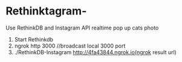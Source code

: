# Rethinktagram-
Use RethinkDB and Instagram API realtime pop up cats photo

1. Start Rethinkdb
2. ngrok http 3000   //broadcast local 3000 port 
3. ./RethinkDB-Instagram http://4fa43844.ngrok.io(ngrok result url)

